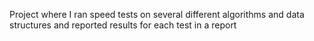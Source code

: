Project where I ran speed tests on several different algorithms and data structures and reported results for each test in a report

